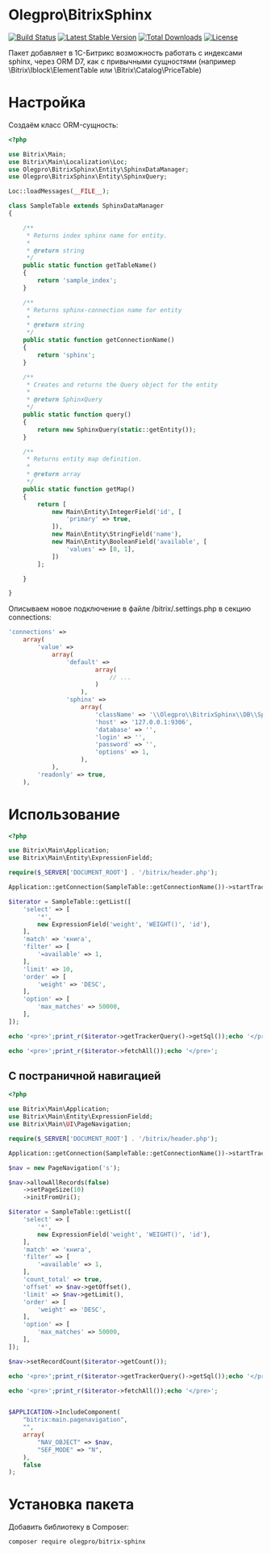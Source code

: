 # Olegpro\\BitrixSphinx

[![Build Status](https://travis-ci.org/olegpro/bitrix-sphinx.svg)](https://travis-ci.org/olegpro/bitrix-sphinx)
[![Latest Stable Version](https://poser.pugx.org/olegpro/bitrix-sphinx/v/stable)](https://packagist.org/packages/olegpro/bitrix-sphinx) 
[![Total Downloads](https://poser.pugx.org/olegpro/bitrix-sphinx/downloads)](https://packagist.org/packages/olegpro/bitrix-sphinx) 
[![License](https://poser.pugx.org/olegpro/bitrix-sphinx/license)](https://packagist.org/packages/olegpro/bitrix-sphinx)

Пакет добавляет в 1С-Битрикс возможность работать с индексами sphinx, через ORM D7, как с привычными сущностями (например \Bitrix\Iblock\ElementTable или \Bitrix\Catalog\PriceTable)

# Настройка

Создаём класс ORM-сущность:

```php
<?php

use Bitrix\Main;
use Bitrix\Main\Localization\Loc;
use Olegpro\BitrixSphinx\Entity\SphinxDataManager;
use Olegpro\BitrixSphinx\Entity\SphinxQuery;

Loc::loadMessages(__FILE__);

class SampleTable extends SphinxDataManager
{

    /**
     * Returns index sphinx name for entity.
     *
     * @return string
     */
    public static function getTableName()
    {
        return 'sample_index';
    }

    /**
     * Returns sphinx-connection name for entity
     *
     * @return string
     */
    public static function getConnectionName()
    {
        return 'sphinx';
    }

    /**
     * Creates and returns the Query object for the entity
     *
     * @return SphinxQuery
     */
    public static function query()
    {
        return new SphinxQuery(static::getEntity());
    }

    /**
     * Returns entity map definition.
     *
     * @return array
     */
    public static function getMap()
    {
        return [
            new Main\Entity\IntegerField('id', [
                'primary' => true,
            ]),
            new Main\Entity\StringField('name'),
            new Main\Entity\BooleanField('available', [
                'values' => [0, 1],
            ])
        ];

    }

}

```

Описываем новое подключение в файле /bitrix/.settings.php в секцию connections:

```php
'connections' =>
    array(
        'value' =>
            array(
                'default' =>
                        array(
                            // ...
                        )
                    ),
                'sphinx' =>
                    array(
                        'className' => '\\Olegpro\\BitrixSphinx\\DB\\SphinxConnection',
                        'host' => '127.0.0.1:9306',
                        'database' => '',
                        'login' => '',
                        'password' => '',
                        'options' => 1,
                    ),
            ),
        'readonly' => true,
    ),
```

# Использование

```php
<?php

use Bitrix\Main\Application;
use Bitrix\Main\Entity\ExpressionFieldd;

require($_SERVER['DOCUMENT_ROOT'] . '/bitrix/header.php');

Application::getConnection(SampleTable::getConnectionName())->startTracker(true);

$iterator = SampleTable::getList([
    'select' => [
        '*',
        new ExpressionField('weight', 'WEIGHT()', 'id'),
    ],
    'match' => 'книга',
    'filter' => [
        '=available' => 1,
    ],
    'limit' => 10,
    'order' => [
        'weight' => 'DESC',
    ],
    'option' => [
        'max_matches' => 50000,
    ],
]);

echo '<pre>';print_r($iterator->getTrackerQuery()->getSql());echo '</pre>';

echo '<pre>';print_r($iterator->fetchAll());echo '</pre>';

```

## С постраничной навигацией 

```php
<?php

use Bitrix\Main\Application;
use Bitrix\Main\Entity\ExpressionFieldd;
use Bitrix\Main\UI\PageNavigation;

require($_SERVER['DOCUMENT_ROOT'] . '/bitrix/header.php');

Application::getConnection(SampleTable::getConnectionName())->startTracker(true);

$nav = new PageNavigation('s');

$nav->allowAllRecords(false)
    ->setPageSize(10)
    ->initFromUri();

$iterator = SampleTable::getList([
    'select' => [
        '*',
        new ExpressionField('weight', 'WEIGHT()', 'id'),
    ],
    'match' => 'книга',
    'filter' => [
        '=available' => 1,
    ],
    'count_total' => true,
    'offset' => $nav->getOffset(),
    'limit' => $nav->getLimit(),
    'order' => [
        'weight' => 'DESC',
    ],
    'option' => [
        'max_matches' => 50000,
    ],
]);

$nav->setRecordCount($iterator->getCount());

echo '<pre>';print_r($iterator->getTrackerQuery()->getSql());echo '</pre>';

echo '<pre>';print_r($iterator->fetchAll());echo '</pre>';


$APPLICATION->IncludeComponent(
    "bitrix:main.pagenavigation",
    "",
    array(
        "NAV_OBJECT" => $nav,
        "SEF_MODE" => "N",
    ),
    false
);

```


# Установка пакета

Добавить библиотеку в Composer:

```
composer require olegpro/bitrix-sphinx
```